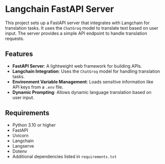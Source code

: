 # Langchain FastAPI Server

This project sets up a FastAPI server that integrates with Langchain for translation tasks. It uses the `ChatGroq` model to translate text based on user input. The server provides a simple API endpoint to handle translation requests.

## Features

- **FastAPI Server**: A lightweight web framework for building APIs.
- **Langchain Integration**: Uses the `ChatGroq` model for handling translation tasks.
- **Environment Variable Management**: Loads sensitive information like API keys from a `.env` file.
- **Dynamic Prompting**: Allows dynamic language translation based on user input.

## Requirements

- Python 3.10 or higher
- FastAPI
- Uvicorn
- Langchain
- Langserve
- Dotenv
- Additional dependencies listed in `requirements.txt`


